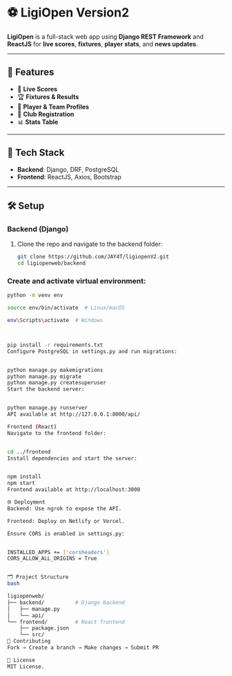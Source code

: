 
# ⚽ LigiOpen Version2

**LigiOpen** is a full-stack web app using **Django REST Framework** and **ReactJS** for **live scores**, **fixtures**, **player stats**, and **news updates**.

---

## 🌟 Features
- 🔴 **Live Scores**
- 🏆 **Fixtures & Results**
- 👥 **Player & Team Profiles**
- 📝 **Club Registration**
- 📊 **Stats Table**

---

## 🚀 Tech Stack
- **Backend**: Django, DRF, PostgreSQL
- **Frontend**: ReactJS, Axios, Bootstrap

---

## 🛠️ Setup

### Backend (Django)
1. Clone the repo and navigate to the backend folder:
   ```bash
   git clone https://github.com/JAY4T/ligiopenV2.git
   cd ligiopenweb/backend
   
### Create and activate virtual environment:
```bash
python -m venv env

source env/bin/activate  # Linux/macOS

env\Scripts\activate  # Windows



pip install -r requirements.txt
Configure PostgreSQL in settings.py and run migrations:


python manage.py makemigrations
python manage.py migrate
python manage.py createsuperuser
Start the backend server:


python manage.py runserver
API available at http://127.0.0.1:8000/api/

Frontend (React)
Navigate to the frontend folder:


cd ../frontend
Install dependencies and start the server:


npm install
npm start
Frontend available at http://localhost:3000

🌐 Deployment
Backend: Use ngrok to expose the API.

Frontend: Deploy on Netlify or Vercel.

Ensure CORS is enabled in settings.py:


INSTALLED_APPS += ['corsheaders']
CORS_ALLOW_ALL_ORIGINS = True


🗂️ Project Structure
bash

ligiopenweb/
├── backend/          # Django backend
│   ├── manage.py
│   └── api/
└── frontend/         # React frontend
    ├── package.json
    └── src/
🤝 Contributing
Fork → Create a branch → Make changes → Submit PR

🪪 License
MIT License.
